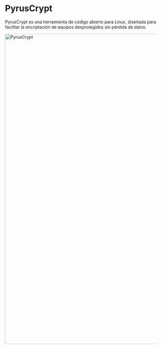 # PyrusCrypt
PyrusCrypt es una herramienta de código abierto para Linux, diseñada para facilitar la encriptación de equipos desprotegidos sin pérdida de datos.

<img width="1536" height="1024" alt="PyrusCrypt" src="https://github.com/user-attachments/assets/9987bf5e-f2fd-4f87-a4cb-16e1afe61b6a" />

